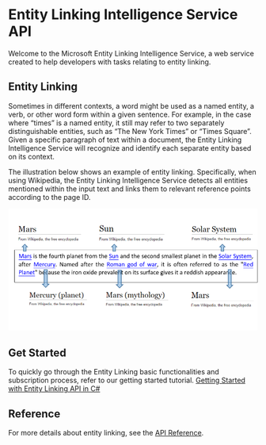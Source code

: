 <!--
NavPath: Entity Linking API
LinkLabel: Overview
Url: EntityLinking-API/documentation/overview
Weight: 2
-->

# Entity Linking Intelligence Service API

Welcome to the Microsoft Entity Linking Intelligence Service, a web service created to help developers with tasks relating to entity linking.

## Entity Linking

Sometimes in different contexts, a word might be used as a named entity, a verb, or other word form within a given sentence. For example, in the case where “times” is a named entity, it still may refer to two separately distinguishable entities, such as “The New York Times” or “Times Square”. Given a specific paragraph of text within a document, the Entity Linking Intelligence Service will recognize and identify each separate entity based on its context.  

The illustration below shows an example of entity linking. Specifically, when using Wikipedia, the Entity Linking Intelligence Service detects all entities mentioned within the input text and links them to relevant reference points according to the page ID.

 ![Entity Linking Sample for Mars](./Images/EntityLinkingSample1.png)
 
## Get Started
 
To quickly go through the Entity Linking basic functionalities and subscription process, refer to our getting started tutorial.
[Getting Started with Entity Linking API in C#](GettingStarted.md)

## Reference

For more details about entity linking, see the [API Reference](https://dev.projectoxford.ai/docs/services/56d3fb7cca73071a4030e528).

